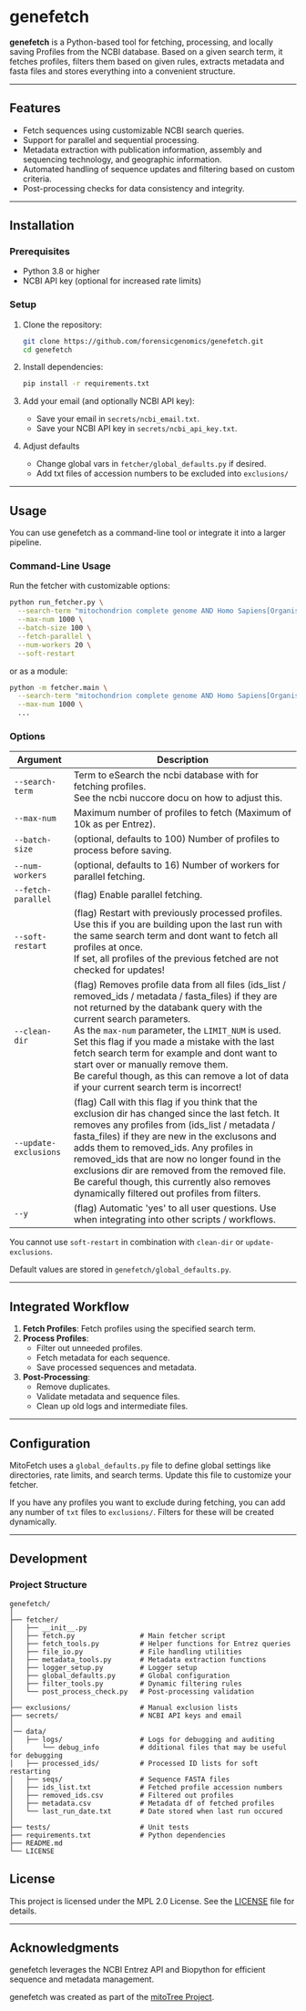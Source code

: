 
# genefetch

**genefetch** is a Python-based tool for fetching, processing, and locally saving Profiles from the NCBI database.
Based on a given search term, it fetches profiles, filters them based on given rules, extracts metadata and fasta files
and stores everything into a convenient structure.

---

## **Features**

- Fetch sequences using customizable NCBI search queries.
- Support for parallel and sequential processing.
- Metadata extraction with publication information, assembly and sequencing technology, and geographic information.
- Automated handling of sequence updates and filtering based on custom criteria.
- Post-processing checks for data consistency and integrity.

---

## **Installation**

### **Prerequisites**
- Python 3.8 or higher
- NCBI API key (optional for increased rate limits)

### **Setup**

1. Clone the repository:
   ```bash
   git clone https://github.com/forensicgenomics/genefetch.git
   cd genefetch
   ```

2. Install dependencies:
   ```bash
   pip install -r requirements.txt
   ```

3. Add your email (and optionally NCBI API key):
   - Save your email in `secrets/ncbi_email.txt`.
   - Save your NCBI API key in `secrets/ncbi_api_key.txt`.

4. Adjust defaults
   - Change global vars in `fetcher/global_defaults.py` if desired. 
   - Add txt files of accession numbers to be excluded into `exclusions/`
---

## **Usage**

You can use genefetch as a command-line tool or integrate it into a larger pipeline.

### **Command-Line Usage**
Run the fetcher with customizable options:

```bash
python run_fetcher.py \
  --search-term "mitochondrion complete genome AND Homo Sapiens[Organism]" \
  --max-num 1000 \
  --batch-size 100 \
  --fetch-parallel \
  --num-workers 20 \
  --soft-restart
```

or as a module:   

```bash
python -m fetcher.main \
  --search-term "mitochondrion complete genome AND Homo Sapiens[Organism]" \
  --max-num 1000 \
  ...
```

### **Options**
| Argument              | Description                                                                                                                                                                                                                                                                                                                                                                                                                                                                         |
|-----------------------|-------------------------------------------------------------------------------------------------------------------------------------------------------------------------------------------------------------------------------------------------------------------------------------------------------------------------------------------------------------------------------------------------------------------------------------------------------------------------------------|
| `--search-term`       | Term to eSearch the ncbi database with for fetching profiles.<br/>See the ncbi nuccore docu on how to adjust this.                                                                                                                                                                                                                                                                                                                                                                  |
| `--max-num`           | Maximum number of profiles to fetch (Maximum of 10k as per Entrez).                                                                                                                                                                                                                                                                                                                                                                                                                 |
| `--batch-size`        | (optional, defaults to 100) Number of profiles to process before saving.                                                                                                                                                                                                                                                                                                                                                                                                            |
| `--num-workers`       | (optional, defaults to 16) Number of workers for parallel fetching.                                                                                                                                                                                                                                                                                                                                                                                                                 |
| `--fetch-parallel`    | (flag) Enable parallel fetching.                                                                                                                                                                                                                                                                                                                                                                                                                                                    |
| `--soft-restart`      | (flag) Restart with previously processed profiles.<br/>Use this if you are building upon the last run with the same search term and dont want to fetch all profiles at once.<br/>If set, all profiles of the previous fetched are not checked for updates!                                                                                                                                                                                                                          |
| `--clean-dir`         | (flag) Removes profile data from all files (ids_list / removed_ids / metadata / fasta_files) if they are not returned by the databank query with the current search parameters.<br/>As the `max-num` parameter, the `LIMIT_NUM` is used.<br/>Set this flag if you made a mistake with the last fetch search term for example and dont want to start over or manually remove them.<br/>Be careful though, as this can remove a lot of data if your current search term is incorrect! |
| `--update-exclusions` | (flag) Call with this flag if you think that the exclusion dir has changed since the last fetch. It removes any profiles from (ids_list / metadata / fasta_files) if they are new in the exclusons and adds them to removed_ids. Any profiles in removed_ids that are now no longer found in the exclusions dir are removed from the removed file. Be careful though, this currently also removes dynamically filtered out profiles from filters.                                   |
| `--y`                 | (flag) Automatic 'yes' to all user questions. Use when integrating into other scripts / workflows.                                                                                                                                                                                                                                                                                                                                                                                  |


You cannot use `soft-restart` in combination with `clean-dir` or `update-exclusions`.

Default values are stored in `genefetch/global_defaults.py`.

---

## **Integrated Workflow**

1. **Fetch Profiles**: Fetch profiles using the specified search term.
2. **Process Profiles**:
   - Filter out unneeded profiles.
   - Fetch metadata for each sequence.
   - Save processed sequences and metadata.
3. **Post-Processing**:
   - Remove duplicates.
   - Validate metadata and sequence files.
   - Clean up old logs and intermediate files.

---

## **Configuration**

MitoFetch uses a `global_defaults.py` file to define global settings like directories, rate limits, and search terms.
Update this file to customize your fetcher.

If you have any profiles you want to exclude during fetching, you can add any number of `txt` files to `exclusions/`.
Filters for these will be created dynamically.

---

## **Development**

### **Project Structure**
```
genefetch/
│
├── fetcher/
│   ├── __init__.py
│   ├── fetch.py                # Main fetcher script
│   ├── fetch_tools.py          # Helper functions for Entrez queries
│   ├── file_io.py              # File handling utilities
│   ├── metadata_tools.py       # Metadata extraction functions
│   ├── logger_setup.py         # Logger setup
│   ├── global_defaults.py      # Global configuration
│   ├── filter_tools.py         # Dynamic filtering rules
│   └── post_process_check.py   # Post-processing validation
│  
├── exclusions/                 # Manual exclusion lists
├── secrets/                    # NCBI API keys and email 
│ 
│── data/
│   ├── logs/                   # Logs for debugging and auditing
│       └── debug_info          # dditional files that may be useful for debugging
│   ├── processed_ids/          # Processed ID lists for soft restarting
│   ├── seqs/                   # Sequence FASTA files
│   ├── ids_list.txt            # Fetched profile accession numbers
│   ├── removed_ids.csv         # Filtered out profiles
│   ├── metadata.csv            # Metadata df of fetched profiles
│   └── last_run_date.txt       # Date stored when last run occured
│
├── tests/                      # Unit tests
├── requirements.txt            # Python dependencies
├── README.md                   
└── LICENSE                     
```


## **License**

This project is licensed under the MPL 2.0 License. See the [LICENSE](./LICENSE) file for details.

---

## **Acknowledgments**

genefetch leverages the NCBI Entrez API and Biopython for efficient sequence and metadata management.

genefetch was created as part of the [mitoTree Project](https://genomics.gmi.tirol/projects/mitoTree/).
